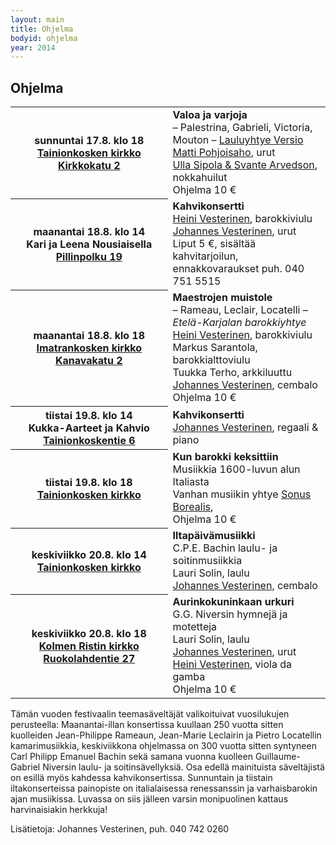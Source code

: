 ```yaml
---
layout: main
title: Ohjelma
bodyid: ohjelma
year: 2014
---
```

## Ohjelma

<table>
<tr>
<th>
sunnuntai&nbsp;17.8.&nbsp;klo&nbsp;18<br>
<a href="../kirkot/">Tainionkosken&nbsp;kirkko</a><br>
<a href="http://maps.google.fi/?q=Kirkkokatu+2,+Imatra">
Kirkkokatu 2</a>
</th><td>
<b>Valoa ja varjoja</b><br>
– Palestrina, Gabrieli, Victoria, Mouton –
<a href="../esiintyjat/lauluyhtye-versio/">Lauluyhtye Versio</a><br>
<a href="../esiintyjat/matti-pohjoisaho/">Matti Pohjoisaho</a>, urut<br>
<a href="../esiintyjat/sipola-arvedson/">Ulla Sipola &amp; Svante
Arvedson</a>, nokkahuilut<br>
Ohjelma 10 €
</td></tr>

<tr><th>
maanantai&nbsp;18.8.&nbsp;klo&nbsp;14<br>
Kari ja Leena Nousiaisella<br>
<a href="http://maps.google.fi/?q=Pillinpolku+19,+Imatra">
Pillinpolku 19</a>
</th><td>
<b>Kahvikonsertti</b><br>
<a href="../esiintyjat/vesteriset/#heini">Heini Vesterinen</a>,
barokkiviulu<br>
<a href="../esiintyjat/vesteriset/">Johannes Vesterinen</a>,
urut<br>
Liput 5 €, sisältää kahvitarjoilun, <br>
ennakkovaraukset puh. 040 751 5515
</td></tr>

<tr><th>
maanantai&nbsp;18.8.&nbsp;klo&nbsp;18<br>
<a href="../kirkot/">Imatrankosken&nbsp;kirkko</a><br>
<a href="http://maps.google.fi/?q=Kanavakatu+2,+Imatra">
Kanavakatu 2</a>
</th><td>
<b>Maestrojen muistole</b><br>
– Rameau, Leclair, Locatelli –<br>
<i>Etelä-Karjalan barokkiyhtye</i><br>
<a href="../esiintyjat/vesteriset/#heini">Heini Vesterinen</a>,
barokkiviulu<br>
Markus Sarantola, barokkialttoviulu<br>
Tuukka Terho, arkkiluuttu<br>
<a href="../esiintyjat/vesteriset/">Johannes Vesterinen</a>,
cembalo<br>
Ohjelma 10 €
</td></tr>

<tr><th>
tiistai&nbsp;19.8.&nbsp;klo&nbsp;14<br>
Kukka-Aarteet ja Kahvio
<a href="http://maps.google.fi/?q=Tainionkoskentie+6,+Imatra">
Tainionkoskentie 6</a>
</th><td>
<b>Kahvikonsertti</b><br>
<a href="../esiintyjat/vesteriset/">Johannes Vesterinen</a>,
regaali &amp; piano
</td></tr>

<tr><th>
tiistai&nbsp;19.8.&nbsp;klo&nbsp;18<br>
<a href="../kirkot/">Tainionkosken&nbsp;kirkko</a><br>
</th><td>
<b>Kun barokki keksittiin</b><br>
Musiikkia 1600-luvun alun Italiasta<br>
Vanhan musiikin yhtye
<a href="../esiintyjat/sonus-borealis/">Sonus Borealis</a>,<br>
Ohjelma 10 €
</td></tr>

<tr><th>
keskiviikko&nbsp;20.8.&nbsp;klo&nbsp;14<br>
<a href="../kirkot/">Tainionkosken kirkko</a>
</th><td>
<b>Iltapäivämusiikki</b><br>
C.P.E. Bachin laulu- ja soitinmusiikkia<br>
Lauri Solin, laulu<br>
<a href="../esiintyjat/vesteriset/">Johannes Vesterinen</a>,
cembalo
</td></tr>

<tr><th>
keskiviikko&nbsp;20.8.&nbsp;klo&nbsp;18<br>
<a href="../kirkot/">Kolmen Ristin kirkko</a><br>
<a href="http://maps.google.fi/?q=Ruokolahdentie+27,+Imatra">
Ruokolahdentie 27</a>
</th><td>
<b>Aurinkokuninkaan urkuri</b><br>
G.G. Niversin hymnejä ja motetteja<br>
Lauri Solin, laulu<br>
<a href="../esiintyjat/vesteriset/">Johannes Vesterinen</a>,
urut<br>
<a href="../esiintyjat/vesteriset/#heini">Heini Vesterinen</a>,
viola da gamba<br>
Ohjelma 10 €
</td></tr>

</table>

Tämän vuoden festivaalin teemasäveltäjät valikoituivat vuosilukujen perusteella: Maanantai-illan konsertissa kuullaan 250 vuotta sitten kuolleiden Jean-Philippe Rameaun, Jean-Marie Leclairin ja Pietro Locatellin kamarimusiikkia, keskiviikkona ohjelmassa on 300 vuotta sitten syntyneen Carl Philipp Emanuel Bachin sekä samana vuonna kuolleen Guillaume-Gabriel Niversin laulu- ja soitinsävellyksiä. Osa edellä mainituista säveltäjistä on esillä myös kahdessa kahvikonsertissa. Sunnuntain ja tiistain iltakonserteissa painopiste on italialaisessa renessanssin ja varhaisbarokin ajan musiikissa. Luvassa on siis jälleen varsin monipuolinen kattaus harvinaisiakin herkkuja!

Lisätietoja: Johannes Vesterinen, puh. 040 742 0260
